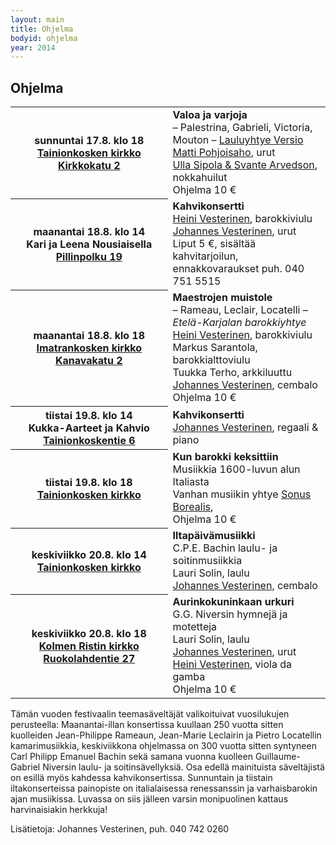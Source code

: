 ```yaml
---
layout: main
title: Ohjelma
bodyid: ohjelma
year: 2014
---
```

## Ohjelma

<table>
<tr>
<th>
sunnuntai&nbsp;17.8.&nbsp;klo&nbsp;18<br>
<a href="../kirkot/">Tainionkosken&nbsp;kirkko</a><br>
<a href="http://maps.google.fi/?q=Kirkkokatu+2,+Imatra">
Kirkkokatu 2</a>
</th><td>
<b>Valoa ja varjoja</b><br>
– Palestrina, Gabrieli, Victoria, Mouton –
<a href="../esiintyjat/lauluyhtye-versio/">Lauluyhtye Versio</a><br>
<a href="../esiintyjat/matti-pohjoisaho/">Matti Pohjoisaho</a>, urut<br>
<a href="../esiintyjat/sipola-arvedson/">Ulla Sipola &amp; Svante
Arvedson</a>, nokkahuilut<br>
Ohjelma 10 €
</td></tr>

<tr><th>
maanantai&nbsp;18.8.&nbsp;klo&nbsp;14<br>
Kari ja Leena Nousiaisella<br>
<a href="http://maps.google.fi/?q=Pillinpolku+19,+Imatra">
Pillinpolku 19</a>
</th><td>
<b>Kahvikonsertti</b><br>
<a href="../esiintyjat/vesteriset/#heini">Heini Vesterinen</a>,
barokkiviulu<br>
<a href="../esiintyjat/vesteriset/">Johannes Vesterinen</a>,
urut<br>
Liput 5 €, sisältää kahvitarjoilun, <br>
ennakkovaraukset puh. 040 751 5515
</td></tr>

<tr><th>
maanantai&nbsp;18.8.&nbsp;klo&nbsp;18<br>
<a href="../kirkot/">Imatrankosken&nbsp;kirkko</a><br>
<a href="http://maps.google.fi/?q=Kanavakatu+2,+Imatra">
Kanavakatu 2</a>
</th><td>
<b>Maestrojen muistole</b><br>
– Rameau, Leclair, Locatelli –<br>
<i>Etelä-Karjalan barokkiyhtye</i><br>
<a href="../esiintyjat/vesteriset/#heini">Heini Vesterinen</a>,
barokkiviulu<br>
Markus Sarantola, barokkialttoviulu<br>
Tuukka Terho, arkkiluuttu<br>
<a href="../esiintyjat/vesteriset/">Johannes Vesterinen</a>,
cembalo<br>
Ohjelma 10 €
</td></tr>

<tr><th>
tiistai&nbsp;19.8.&nbsp;klo&nbsp;14<br>
Kukka-Aarteet ja Kahvio
<a href="http://maps.google.fi/?q=Tainionkoskentie+6,+Imatra">
Tainionkoskentie 6</a>
</th><td>
<b>Kahvikonsertti</b><br>
<a href="../esiintyjat/vesteriset/">Johannes Vesterinen</a>,
regaali &amp; piano
</td></tr>

<tr><th>
tiistai&nbsp;19.8.&nbsp;klo&nbsp;18<br>
<a href="../kirkot/">Tainionkosken&nbsp;kirkko</a><br>
</th><td>
<b>Kun barokki keksittiin</b><br>
Musiikkia 1600-luvun alun Italiasta<br>
Vanhan musiikin yhtye
<a href="../esiintyjat/sonus-borealis/">Sonus Borealis</a>,<br>
Ohjelma 10 €
</td></tr>

<tr><th>
keskiviikko&nbsp;20.8.&nbsp;klo&nbsp;14<br>
<a href="../kirkot/">Tainionkosken kirkko</a>
</th><td>
<b>Iltapäivämusiikki</b><br>
C.P.E. Bachin laulu- ja soitinmusiikkia<br>
Lauri Solin, laulu<br>
<a href="../esiintyjat/vesteriset/">Johannes Vesterinen</a>,
cembalo
</td></tr>

<tr><th>
keskiviikko&nbsp;20.8.&nbsp;klo&nbsp;18<br>
<a href="../kirkot/">Kolmen Ristin kirkko</a><br>
<a href="http://maps.google.fi/?q=Ruokolahdentie+27,+Imatra">
Ruokolahdentie 27</a>
</th><td>
<b>Aurinkokuninkaan urkuri</b><br>
G.G. Niversin hymnejä ja motetteja<br>
Lauri Solin, laulu<br>
<a href="../esiintyjat/vesteriset/">Johannes Vesterinen</a>,
urut<br>
<a href="../esiintyjat/vesteriset/#heini">Heini Vesterinen</a>,
viola da gamba<br>
Ohjelma 10 €
</td></tr>

</table>

Tämän vuoden festivaalin teemasäveltäjät valikoituivat vuosilukujen perusteella: Maanantai-illan konsertissa kuullaan 250 vuotta sitten kuolleiden Jean-Philippe Rameaun, Jean-Marie Leclairin ja Pietro Locatellin kamarimusiikkia, keskiviikkona ohjelmassa on 300 vuotta sitten syntyneen Carl Philipp Emanuel Bachin sekä samana vuonna kuolleen Guillaume-Gabriel Niversin laulu- ja soitinsävellyksiä. Osa edellä mainituista säveltäjistä on esillä myös kahdessa kahvikonsertissa. Sunnuntain ja tiistain iltakonserteissa painopiste on italialaisessa renessanssin ja varhaisbarokin ajan musiikissa. Luvassa on siis jälleen varsin monipuolinen kattaus harvinaisiakin herkkuja!

Lisätietoja: Johannes Vesterinen, puh. 040 742 0260
